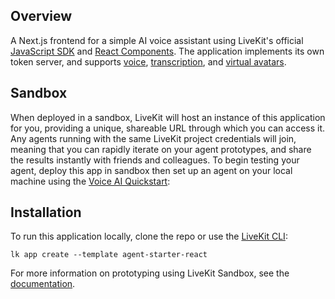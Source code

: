 ## Overview

A Next.js frontend for a simple AI voice assistant using LiveKit's official [JavaScript SDK](https://github.com/livekit/client-sdk-js) and [React Components](https://github.com/livekit/components-js). The application implements its own token server, and supports [voice](https://docs.livekit.io/agents/start/voice-ai/), [transcription](https://docs.livekit.io/agents/build/text/), and [virtual avatars](https://docs.livekit.io/agents/integrations/avatar/).

## Sandbox

When deployed in a sandbox, LiveKit will host an instance of this application for you, providing a unique, shareable URL through which you can access it. Any agents running with the same LiveKit project credentials will join, meaning that you can rapidly iterate on your agent prototypes, and share the results instantly with friends and colleagues. To begin testing your agent, deploy this app in sandbox then set up an agent on your local machine using the [Voice AI Quickstart](https://docs.livekit.io/start/voice-ai):

## Installation

To run this application locally, clone the repo or use the [LiveKit CLI](https://docs.livekit.io/home/cli/cli-setup/):

```console
lk app create --template agent-starter-react
```

For more information on prototyping using LiveKit Sandbox, see the [documentation](https://docs.livekit.io/home/cloud/sandbox/).
